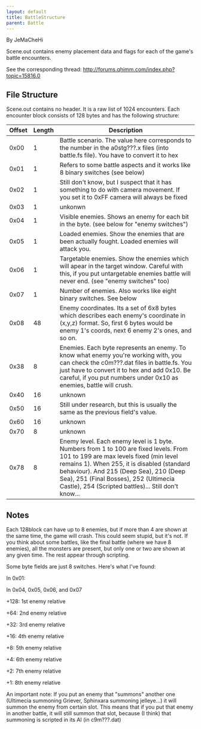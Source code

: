 ```yaml
---
layout: default
title: BattleStructure
parent: Battle
---
```


By JeMaCheHi

Scene.out contains enemy placement data and flags for each of the game's battle encounters.

See the corresponding thread: <http://forums.qhimm.com/index.php?topic=15816.0>

## File Structure

Scene.out contains no header. It is a raw list of 1024 encounters. Each encounter block consists of 128 bytes and has the following structure:

| Offset | Length | Description                                                                                                                                                                                                                                                                                                               |
|--------|--------|---------------------------------------------------------------------------------------------------------------------------------------------------------------------------------------------------------------------------------------------------------------------------------------------------------------------------|
| 0x00   | 1      | Battle scenario. The value here corresponds to the number in the a0stg???.x files (into battle.fs file). You have to convert it to hex                                                                                                                                                                                    |
| 0x01   | 1      | Refers to some battle aspects and it works like 8 binary switches (see below)                                                                                                                                                                                                                                             |
| 0x02   | 1      | Still don't know, but I suspect that it has something to do with camera movement. If you set it to 0xFF camera will always be fixed                                                                                                                                                                                       |
| 0x03   | 1      | unkonwn                                                                                                                                                                                                                                                                                                                   |
| 0x04   | 1      | Visible enemies. Shows an enemy for each bit in the byte. (see below for "enemy switches")                                                                                                                                                                                                                                |
| 0x05   | 1      | Loaded enemies. Show the enemies that are been actually fought. Loaded enemies will attack you.                                                                                                                                                                                                                           |
| 0x06   | 1      | Targetable enemies. Show the enemies which will apear in the target window. Careful with this, if you put untargetable enemies battle will never end. (see "enemy switches" too)                                                                                                                                          |
| 0x07   | 1      | Number of enemies. Also works like eight binary switches. See below                                                                                                                                                                                                                                                       |
| 0x08   | 48     | Enemy coordinates. Its a set of 6x8 bytes which describes each enemy's coordinate in (x,y,z) format. So, first 6 bytes would be enemy 1's coords, next 6 enemy 2's ones, and so on.                                                                                                                                       |
| 0x38   | 8      | Enemies. Each byte represents an enemy. To know what enemy you're working with, you can check the c0m???.dat files in battle.fs. You just have to convert it to hex and add 0x10. Be careful, if you put numbers under 0x10 as enemies, battle will crush.                                                                |
| 0x40   | 16     | unknown                                                                                                                                                                                                                                                                                                                   |
| 0x50   | 16     | Still under research, but this is usually the same as the previous field's value.                                                                                                                                                                                                                                         |
| 0x60   | 16     | unknown                                                                                                                                                                                                                                                                                                                   |
| 0x70   | 8      | unknown                                                                                                                                                                                                                                                                                                                   |
| 0x78   | 8      | Enemy level. Each enemy level is 1 byte. Numbers from 1 to 100 are fixed levels. From 101 to 199 are max levels fixed (min level remains 1). When 255, it is disabled (standard behaviour). And 215 (Deep Sea), 210 (Deep Sea), 251 (Final Bosses), 252 (Ultimecia Castle), 254 (Scripted battles)... Still don't know... |

## Notes

Each 128block can have up to 8 enemies, but if more than 4 are shown at the same time, the game will crash. This could seem stupid, but it's not. If you think about some battles, like the final battle (where we have 8 enemies), all the monsters are present, but only one or two are shown at any given time. The rest appear through scripting.

Some byte fields are just 8 switches. Here's what I've found:

In 0x01:

In 0x04, 0x05, 0x06, and 0x07

  
+128: 1st enemy relative

+64: 2nd enemy relative

+32: 3rd enemy relative

+16: 4th enemy relative

+8: 5th enemy relative

+4: 6th enemy relative

+2: 7th enemy relative

+1: 8th enemy relative

An important note: If you put an enemy that "summons" another one (Ultimecia summoning Griever, Sphinxara summoning jelleye...) it will summon the enemy from certain slot. This means that if you put that enemy in another battle, it will still summon that slot, because (I think) that summoning is scripted in its AI (in c9m???.dat)
